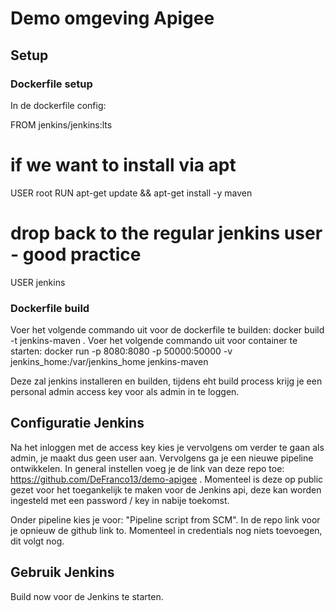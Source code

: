# Demo omgeving Apigee

## Setup

### Dockerfile setup

In de dockerfile config:

FROM jenkins/jenkins:lts
# if we want to install via apt
USER root
RUN apt-get update && apt-get install -y maven
# drop back to the regular jenkins user - good practice
USER jenkins


### Dockerfile build

Voer het volgende commando uit voor de dockerfile te builden:   docker build -t jenkins-maven . 
Voer het volgende commando uit voor container te starten:   docker run -p 8080:8080 -p 50000:50000 -v jenkins_home:/var/jenkins_home jenkins-maven 

Deze zal jenkins installeren en builden, tijdens eht build process krijg je een personal admin access key voor als admin in te loggen.

## Configuratie Jenkins

Na het inloggen met de access key kies je vervolgens om verder te gaan als admin, je maakt dus geen user aan. Vervolgens ga je een nieuwe pipeline ontwikkelen.
In general instellen voeg je de link van deze repo toe: https://github.com/DeFranco13/demo-apigee .
Momenteel is deze op public gezet voor het toegankelijk te maken voor de Jenkins api, deze kan worden ingesteld met een password / key in nabije toekomst.

Onder pipeline kies je voor: "Pipeline script from SCM". In de repo link voor je opnieuw de github link to. Momenteel in credentials nog niets toevoegen, dit volgt nog.

## Gebruik Jenkins

Build now voor de Jenkins te starten.

